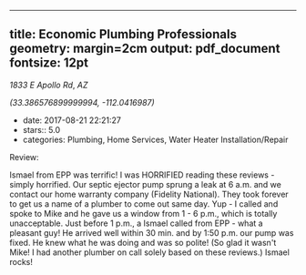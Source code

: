 
---
title: Economic Plumbing Professionals
geometry: margin=2cm
output: pdf_document
fontsize: 12pt
---

_1833 E Apollo Rd_, _AZ_

*(33.386576899999994, -112.0416987)*

- date: 2017-08-21 22:21:27
- stars:: 5.0
-  categories: Plumbing, Home Services, Water Heater Installation/Repair

Review:

Ismael from EPP was terrific!  I was HORRIFIED reading these reviews - simply horrified. Our septic ejector pump sprung a leak at 6 a.m. and we contact our home warranty company (Fidelity National). They took forever to get us a name of a plumber to come out same day. Yup - I called and spoke to Mike and he gave us a window from 1 - 6 p.m., which is totally unacceptable. Just before 1 p.m., a Ismael called from EPP - what a pleasant guy!  He arrived well within 30 min. and by 1:50 p.m. our pump was fixed. He knew what he was doing and was so polite! (So glad it wasn't Mike! I had another plumber on call solely based on these reviews.) Ismael rocks!


